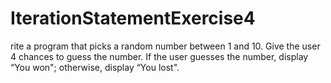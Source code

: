 # IterationStatementExercise4
rite a program that picks a random number between 1 and 10. Give the user 4 chances to guess the number. If the user guesses the number, display “You won"; otherwise, display “You lost".
